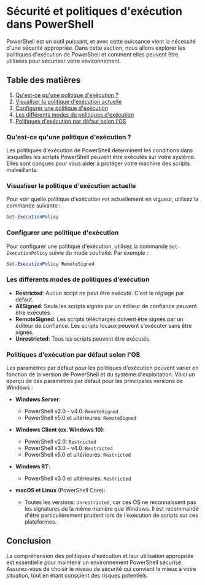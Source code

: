 # Sécurité et politiques d'exécution dans PowerShell

PowerShell est un outil puissant, et avec cette puissance vient la nécessité d'une sécurité appropriée. Dans cette section, nous allons explorer les politiques d'exécution de PowerShell et comment elles peuvent être utilisées pour sécuriser votre environnement.

## Table des matières

1. [Qu'est-ce qu'une politique d'exécution ?](#quest-ce-quune-politique-dexécution)
2. [Visualiser la politique d'exécution actuelle](#visualiser-la-politique-dexécution-actuelle)
3. [Configurer une politique d'exécution](#configurer-une-politique-dexécution)
4. [Les différents modes de politiques d'exécution](#les-différents-modes-de-politiques-dexécution)
5. [Politiques d'exécution par défaut selon l'OS](#politiques-dexécution-par-défaut-selon-los)

### Qu'est-ce qu'une politique d'exécution ?

Les politiques d'exécution de PowerShell déterminent les conditions dans lesquelles les scripts PowerShell peuvent être exécutés sur votre système. Elles sont conçues pour vous aider à protéger votre machine des scripts malveillants.

### Visualiser la politique d'exécution actuelle

Pour voir quelle politique d'exécution est actuellement en vigueur, utilisez la commande suivante :

```powershell
Get-ExecutionPolicy
```

### Configurer une politique d'exécution

Pour configurer une politique d'exécution, utilisez la commande `Set-ExecutionPolicy` suivie du mode souhaité. Par exemple :

```powershell
Set-ExecutionPolicy RemoteSigned
```

### Les différents modes de politiques d'exécution

- **Restricted**: Aucun script ne peut être exécuté. C'est le réglage par défaut.
- **AllSigned**: Seuls les scripts signés par un éditeur de confiance peuvent être exécutés.
- **RemoteSigned**: Les scripts téléchargés doivent être signés par un éditeur de confiance. Les scripts locaux peuvent s'exécuter sans être signés.
- **Unrestricted**: Tous les scripts peuvent être exécutés.

### Politiques d'exécution par défaut selon l'OS

Les paramètres par défaut pour les politiques d'exécution peuvent varier en fonction de la version de PowerShell et du système d'exploitation. Voici un aperçu de ces paramètres par défaut pour les principales versions de Windows :

- **Windows Server**:
  - PowerShell v2.0 - v4.0: `RemoteSigned`
  - PowerShell v5.0 et ultérieures: `RemoteSigned`
  
- **Windows Client (ex. Windows 10)**:
  - PowerShell v2.0: `Restricted`
  - PowerShell v3.0 - v4.0: `Restricted`
  - PowerShell v5.0 et ultérieures: `Restricted`
  
- **Windows RT**: 
  - PowerShell v3.0 et ultérieures: `Restricted`

- **macOS et Linux** (PowerShell Core):
  - Toutes les versions: `Unrestricted`, car ces OS ne reconnaissent pas les signatures de la même manière que Windows. Il est recommandé d'être particulièrement prudent lors de l'exécution de scripts sur ces plateformes.

## Conclusion

La compréhension des politiques d'exécution et leur utilisation appropriée est essentielle pour maintenir un environnement PowerShell sécurisé. Assurez-vous de choisir le niveau de sécurité qui convient le mieux à votre situation, tout en étant conscient des risques potentiels.
